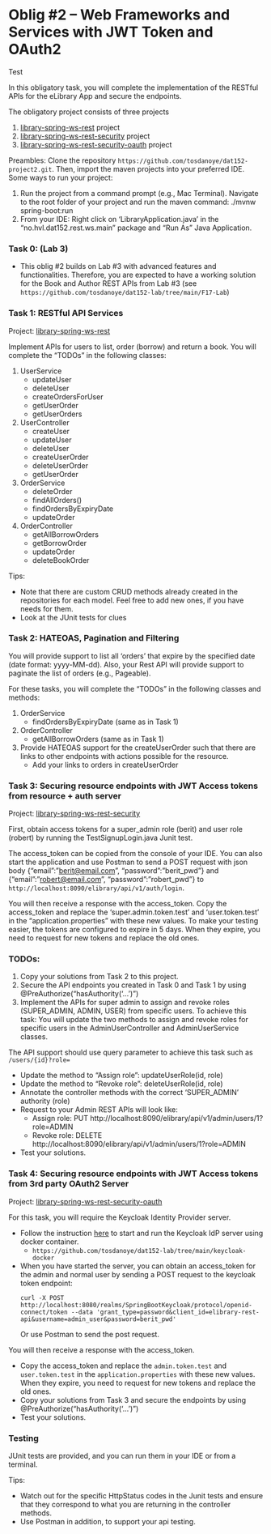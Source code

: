 # Oblig #2 – Web Frameworks and Services with JWT Token and OAuth2

Test

In this obligatory task, you will complete the implementation of the RESTful APIs for the eLibrary App and secure the endpoints.

The obligatory project consists of three projects
1. [library-spring-ws-rest](library-spring-ws-rest) project
2. [library-spring-ws-rest-security](library-spring-ws-rest-security) project
3. [library-spring-ws-rest-security-oauth](library-spring-ws-rest-security-oauth) project

Preambles: Clone the repository `https://github.com/tosdanoye/dat152-project2.git`. Then, import the maven projects into your preferred IDE. 
Some ways to run your project:
1.	Run the project from a command prompt (e.g., Mac Terminal). Navigate to the root folder of your project and run the maven command: ./mvnw spring-boot:run
2.	From your IDE: Right click on ‘LibraryApplication.java’ in the “no.hvl.dat152.rest.ws.main” package and “Run As” Java Application.

### Task 0: (Lab 3)
-	This oblig #2 builds on Lab #3 with advanced features and functionalities. Therefore, you are expected to have a working solution for the Book and Author REST APIs from Lab #3 (see `https://github.com/tosdanoye/dat152-lab/tree/main/F17-Lab`)

### Task 1: RESTful API Services 
Project: [library-spring-ws-rest](library-spring-ws-rest)

Implement APIs for users to list, order (borrow) and return a book. You will complete the “TODOs” in the following classes:
1.	UserService
	-	updateUser
	-	deleteUser
	-	createOrdersForUser
	-	getUserOrder
	-	getUserOrders
2.	UserController
	-	createUser
	-	updateUser
	-	deleteUser
	-	createUserOrder
	-	deleteUserOrder
	-	getUserOrder
3.	OrderService
	-	deleteOrder
	-	findAllOrders()
	-	findOrdersByExpiryDate
	-	updateOrder
4.	OrderController
	-	getAllBorrowOrders
	-	getBorrowOrder
	-	updateOrder
	-	deleteBookOrder	

Tips:
-	Note that there are custom CRUD methods already created in the repositories for each model. Feel free to add new ones, if you have needs for them.
-	Look at the JUnit tests for clues

### Task 2: HATEOAS, Pagination and Filtering
You will provide support to list all ‘orders’ that expire by the specified date (date format: yyyy-MM-dd). Also, your Rest API will provide support to paginate the list of orders (e.g., Pageable).

For these tasks, you will complete the “TODOs” in the following classes and methods:
1.	OrderService
	-	findOrdersByExpiryDate (same as in Task 1)
2.	OrderController
	-	getAllBorrowOrders	(same as in Task 1)
3.	Provide HATEOAS support for the createUserOrder such that there are links to other endpoints with actions possible for the resource.
	-	Add your links to orders in createUserOrder

### Task 3: Securing resource endpoints with JWT Access tokens from resource + auth server

Project: [library-spring-ws-rest-security](library-spring-ws-rest-security)

First, obtain access tokens for a super\_admin role (berit) and user role (robert) by running the TestSignupLogin.java Junit test. 

The access\_token can be copied from the console of your IDE. You can also start the application and use Postman to send a POST request with json body {“email”:”berit@email.com”, “password”:”berit\_pwd”} and {“email”:”robert@email.com”, “password”:”robert\_pwd”} to `http://localhost:8090/elibrary/api/v1/auth/login`. 

You will then receive a response with the access\_token. Copy the access\_token and replace the ‘super.admin.token.test’ and ‘user.token.test’ in the “application.properties” with these new values. To make your testing easier, the tokens are configured to expire in 5 days. When they expire, you need to request for new tokens and replace the old ones.

### TODOs:
1.	Copy your solutions from Task 2 to this project. 
2.	Secure the API endpoints you created in Task 0 and Task 1 by using @PreAuthorize(“hasAuthority(‘…’)”)
3.	Implement the APIs for super admin to assign and revoke roles (SUPER_ADMIN, ADMIN, USER) from specific users. To achieve this task: You will update the two methods to assign and revoke roles for specific users in the AdminUserController and AdminUserService classes.

The API support should use query parameter to achieve this task such as	`/users/{id}?role=`
-	Update the method to “Assign role”: updateUserRole(id, role)
-	Update the method to “Revoke role”: deleteUserRole(id, role)
-	Annotate the controller methods with the correct ‘SUPER_ADMIN’ authority (role)
-	Request to your Admin REST APIs will look like:
	-	Assign role: PUT http://localhost:8090/elibrary/api/v1/admin/users/1?role=ADMIN
	-	Revoke role: DELETE http://localhost:8090/elibrary/api/v1/admin/users/1?role=ADMIN
-	Test your solutions.

### Task 4: Securing resource endpoints with JWT Access tokens from 3rd party OAuth2 Server

Project: [library-spring-ws-rest-security-oauth](library-spring-ws-rest-security-oauth)

For this task, you will require the Keycloak Identity Provider server.
-	Follow the instruction [here](https://github.com/tosdanoye/dat152-lab/tree/main/keycloak-docker) to start and run the Keycloak IdP server using docker container.
	- `https://github.com/tosdanoye/dat152-lab/tree/main/keycloak-docker`
-	When you have started the server, you can obtain an access\_token for the admin and normal user by sending a POST request to the keycloak token endpoint:
	```
	curl -X POST http://localhost:8080/realms/SpringBootKeycloak/protocol/openid-connect/token --data 'grant_type=password&client_id=elibrary-rest-api&username=admin_user&password=berit_pwd'
	``` 
	Or use Postman to send the post request. 

You will then receive a response with the access_token. 
- Copy the access\_token and replace the `admin.token.test` and `user.token.test` in the `application.properties` with these new values. When they expire, you need to request for new tokens and replace the old ones.
- Copy your solutions from Task 3 and secure the endpoints by using @PreAuthorize(“hasAuthority(‘…’)”)
- Test your solutions.


### Testing
JUnit tests are provided, and you can run them in your IDE or from a terminal. 

Tips:
-	Watch out for the specific HttpStatus codes in the Junit tests and ensure that they correspond to what you are returning in the controller methods.
-	Use Postman in addition, to support your api testing.
